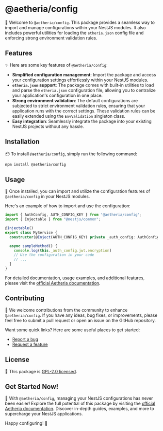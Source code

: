 # @aetheria/config

🚀 Welcome to `@aetheria/config`.
This package provides a seamless way to import and manage configurations within your NestJS modules.
It also includes powerful utilities for loading the `etheria.json` config file and enforcing strong environment
validation rules.

## Features

✨ Here are some key features of `@aetheria/config`:

- **Simplified configuration management**: Import the package and access your configuration settings effortlessly within
  your
  NestJS modules.
- **`etheria.json` support**: The package comes with built-in utilities to load and parse the `etheria.json`
  configuration file,
  allowing you to centralize your application's configuration in one place.
- **Strong environment validation**: The default configurations are subjected to strict environment validation rules,
  ensuring
  that your application runs with the correct settings.
  These validation rules can be easily extended using the `EnvValidation` singleton class.
- **Easy integration**: Seamlessly integrate the package into your existing NestJS projects without any hassle.

## Installation

📦 To install `@aetheria/config`, simply run the following command:

```bash
npm install @aetheria/config
```

## Usage

🔧 Once installed, you can import and utilize the configuration features of `@aetheria/config` in your NestJS modules.

Here's an example of how to import and use the configuration:

```typescript
import { AuthConfig, AUTH_CONFIG_KEY } from '@aetheria/config';
import { Injectable } from "@nestjs/common";

@Injectable()
export class MyService {
  constructor(@Inject(AUTH_CONFIG_KEY) private _auth_config: AuthConfig) {}

  async sampleMethod() {
    console.log(this._auth_config.jwt.encryption)
    // Use the configuration in your code
    // ...
  }
}
```

For detailed documentation, usage examples, and additional features, please visit the
[official Aetheria documentation](https://aetheria-docs.override.sh/packages/config).

## Contributing

🤝 We welcome contributions from the community to enhance `@aetheria/config`.
If you have any ideas, bug fixes, or improvements, please feel free to submit a pull request or open an issue on the
GitHub repository.

Want some quick links? Here are some useful places to get started:

- [Report a bug](https://github.com/override-sh/aetheria-headless/issues/new?assignees=&labels=bug&projects=&template=bug_report.md&title=%5B%40aetheria%2Fconfig%5D%20BUG_TITLE)
- [Request a feature](https://github.com/override-sh/aetheria-headless/issues/new?assignees=&labels=enhancement&projects=&template=feature_request.md&title=%5B%40aetheria%2Fconfig%5D%20FEATURE_TITLE)

## License

📜 This package
is [GPL-2.0 licensed](https://github.com/override-sh/aetheria-headless/blob/feature/plugin-loader/LICENSE).

## Get Started Now!

💪 With `@aetheria/config`, managing your NestJS configurations has never been easier!
Explore the full potential of this package by visiting the
[official Aetheria documentation](https://aetheria-docs.override.sh/).
Discover in-depth guides, examples, and more to supercharge your NestJS applications.

Happy configuring! 🎉
